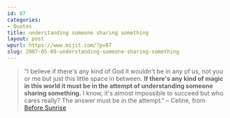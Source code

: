 ```yaml
---
id: 87
categories:
- Quotes
title: understanding someone sharing something
layout: post
wpurl: https://www.mijit.com/?p=87
slug: 2007-05-08-understanding-someone-sharing-something
---
```

<blockquote>"I believe if there's any kind of God it wouldn't be in any of us, not you or me but just this little space in between. <strong>If there's any kind of magic in this world it must be in the attempt of understanding someone sharing something.</strong> I know, it's almost impossible to succeed but who cares really? The answer must be in the attempt."
– Celine, from <a href="https://en.wikipedia.org/wiki/Before_Sunrise">Before Sunrise</a></blockquote>
